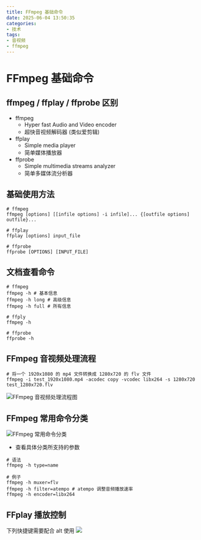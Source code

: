 ```yaml
---
title: FFmpeg 基础命令
date: 2025-06-04 13:50:35
categories:
- 技术
tags:
- 音视频
- ffmpeg
---
```


# FFmpeg 基础命令

## ffmpeg / ffplay / ffprobe 区别

- ffmpeg
  - Hyper fast Audio and Video encoder
  - 超快音视频解码器 (类似爱剪辑)
- ffplay
  - Simple media player
  - 简单媒体播放器
- ffprobe
  - Simple multimedia streams analyzer
  - 简单多媒体流分析器

## 基础使用方法

```shell
# ffmpeg
ffmpeg [options] [[infile options] -i infile]... {[outfile options] outfile}...

# ffplay
ffplay [options] input_file

# ffprobe
ffprobe [OPTIONS] [INPUT_FILE]
```

## 文档查看命令

```shell
# ffmpeg
ffmpeg -h # 基本信息
ffmpeg -h long # 高级信息
ffmpeg -h full # 所有信息

# ffply
ffmpeg -h 

# ffprobe
ffprobe -h
```

## FFmpeg 音视频处理流程

```shell
# 将一个 1920x1080 的 mp4 文件转换成 1280x720 的 flv 文件
ffmpeg -i test_1920x1080.mp4 -acodec copy -vcodec libx264 -s 1280x720 test_1280x720.flv
```
![FFmpeg 音视频处理流程图](image1.png)

## FFmpeg 常用命令分类

![FFmpeg 常用命令分类](image2.png)

- 查看具体分类所支持的参数

```shell
# 语法
ffmpeg -h type=name

# 例子
ffmpeg -h muxer=flv
ffmpeg -h filter=atempo # atempo 调整音频播放速率
ffmpeg -h encoder=libx264
```

## FFplay 播放控制

下列快捷键需要配合 alt 使用
![](image3.png)